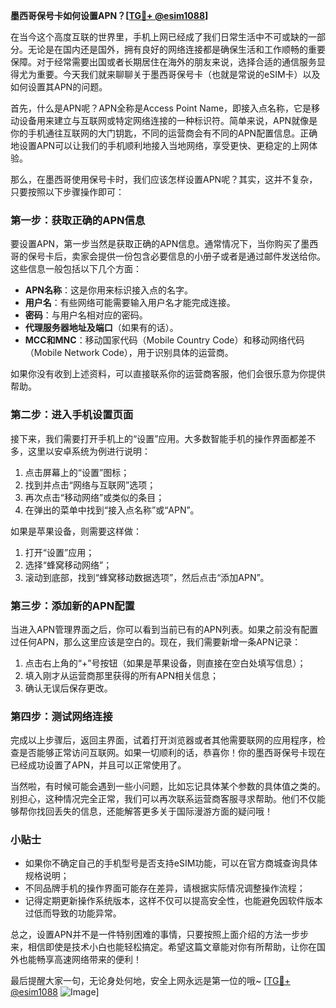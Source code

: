**墨西哥保号卡如何设置APN？[[TG💪+ @esim1088](https://t.me/s/esim1088)]**

在当今这个高度互联的世界里，手机上网已经成了我们日常生活中不可或缺的一部分。无论是在国内还是国外，拥有良好的网络连接都是确保生活和工作顺畅的重要保障。对于经常需要出国或者长期居住在海外的朋友来说，选择合适的通信服务显得尤为重要。今天我们就来聊聊关于墨西哥保号卡（也就是常说的eSIM卡）以及如何设置其APN的问题。

首先，什么是APN呢？APN全称是Access Point Name，即接入点名称，它是移动设备用来建立与互联网或特定网络连接的一种标识符。简单来说，APN就像是你的手机通往互联网的大门钥匙，不同的运营商会有不同的APN配置信息。正确地设置APN可以让我们的手机顺利地接入当地网络，享受更快、更稳定的上网体验。

那么，在墨西哥使用保号卡时，我们应该怎样设置APN呢？其实，这并不复杂，只要按照以下步骤操作即可：

### 第一步：获取正确的APN信息

要设置APN，第一步当然是获取正确的APN信息。通常情况下，当你购买了墨西哥的保号卡后，卖家会提供一份包含必要信息的小册子或者是通过邮件发送给你。这些信息一般包括以下几个方面：
- **APN名称**：这是你用来标识接入点的名字。
- **用户名**：有些网络可能需要输入用户名才能完成连接。
- **密码**：与用户名相对应的密码。
- **代理服务器地址及端口**（如果有的话）。
- **MCC和MNC**：移动国家代码（Mobile Country Code）和移动网络代码（Mobile Network Code），用于识别具体的运营商。

如果你没有收到上述资料，可以直接联系你的运营商客服，他们会很乐意为你提供帮助。

### 第二步：进入手机设置页面

接下来，我们需要打开手机上的“设置”应用。大多数智能手机的操作界面都差不多，这里以安卓系统为例进行说明：

1. 点击屏幕上的“设置”图标；
2. 找到并点击“网络与互联网”选项；
3. 再次点击“移动网络”或类似的条目；
4. 在弹出的菜单中找到“接入点名称”或“APN”。

如果是苹果设备，则需要这样做：
1. 打开“设置”应用；
2. 选择“蜂窝移动网络”；
3. 滚动到底部，找到“蜂窝移动数据选项”，然后点击“添加APN”。

### 第三步：添加新的APN配置

当进入APN管理界面之后，你可以看到当前已有的APN列表。如果之前没有配置过任何APN，那么这里应该是空白的。现在，我们需要新增一条APN记录：

1. 点击右上角的“+”号按钮（如果是苹果设备，则直接在空白处填写信息）；
2. 填入刚才从运营商那里获得的所有APN相关信息；
3. 确认无误后保存更改。

### 第四步：测试网络连接

完成以上步骤后，返回主界面，试着打开浏览器或者其他需要联网的应用程序，检查是否能够正常访问互联网。如果一切顺利的话，恭喜你！你的墨西哥保号卡现在已经成功设置了APN，并且可以正常使用了。

当然啦，有时候可能会遇到一些小问题，比如忘记具体某个参数的具体值之类的。别担心，这种情况完全正常，我们可以再次联系运营商客服寻求帮助。他们不仅能够帮你找回丢失的信息，还能解答更多关于国际漫游方面的疑问哦！

### 小贴士

- 如果你不确定自己的手机型号是否支持eSIM功能，可以在官方商城查询具体规格说明；
- 不同品牌手机的操作界面可能存在差异，请根据实际情况调整操作流程；
- 记得定期更新操作系统版本，这样不仅可以提高安全性，也能避免因软件版本过低而导致的功能异常。

总之，设置APN并不是一件特别困难的事情，只要按照上面介绍的方法一步步来，相信即使是技术小白也能轻松搞定。希望这篇文章能对你有所帮助，让你在国外也能畅享高速网络带来的便利！

最后提醒大家一句，无论身处何地，安全上网永远是第一位的哦~ [[TG💪+ @esim1088](https://t.me/s/esim1088) ![Image](https://i.postimg.cc/4NQfJmqS/Snipaste-2025-05-13-00-14-12.png)]